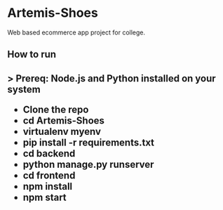 # Artemis-Shoes
Web based ecommerce app project for college.

<h2>How to run <h2>
> Prereq: Node.js and Python installed on your system
<ul>
    <li>Clone the repo</li>
    <li>cd Artemis-Shoes</li>
    <li>virtualenv myenv</li>
    <li>pip install -r requirements.txt
    </li>
    <li>cd backend</li>
    <li>python manage.py runserver </li>
    <li>cd frontend</li>
    <li>npm install </li>
    <li>npm start</li>
</ul>

